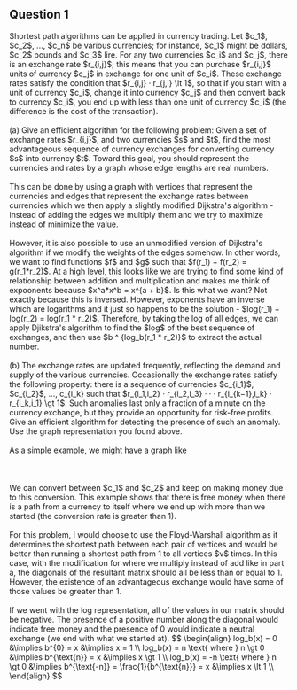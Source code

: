 <!-- markdownlint-disable MD041 -->

## Question 1

<p>
Shortest path algorithms can be applied in currency trading. Let $c_1$, $c_2$,
..., $c_n$ be various currencies; for instance, $c_1$ might be dollars, $c_2$ pounds
and $c_3$ lire. For any two currencies $c_i$ and $c_j$, there is an exchange rate
$r_{i,j}$; this means that you can purchase $r_{i,j}$ units of currency $c_j$ in
exchange for one unit of $c_i$. These exchange rates satisfy the condition that
$r_{i,j} · r_{j,i} \lt 1$, so that if you start with a unit of currency $c_i$, change
it into currency $c_j$ and then convert back to currency $c_i$, you end up with
less than one unit of currency $c_i$ (the difference is the cost of the transaction).
<br />
<br />
(a) Give an efficient algorithm for the following problem: Given a set of exchange
rates $r_{i,j}$, and two currencies $s$ and $t$, find the most advantageous sequence
of currency exchanges for converting currency $s$ into currency $t$. Toward this
goal, you should represent the currencies and rates by a graph whose edge lengths
are real numbers.
<br />
<br />
This can be done by using a graph with vertices that represent the currencies and
edges that represent the exchange rates between currencies which we then apply a
slightly modified Dijkstra's algorithm - instead of adding the edges we multiply
them and we try to maximize instead of minimize the value.
<br />
<br />
However, it is also possible to use an unmodified version of Dijkstra's algorithm
if we modify the weights of the edges somehow. In other words, we want to find functions
$f$ and $g$ such that $f(r_1) + f(r_2) = g(r_1*r_2)$. At a high level, this looks
like we are trying to find some kind of relationship between addition and multiplication
and makes me think of expoonents because $x^a*x^b = x^{a + b}$. Is this what we want?
Not exactly because this is inversed. However, exponents have an inverse which are
logarithms and it just so happens to be the solution - $log(r_1) + log(r_2) =
log(r_1 * r_2)$. Therefore, by taking the log of all edges, we can apply Djikstra's
algorithm to find the $log$ of the best sequence of exchanges, and then use
$b ^ {log_b(r_1 * r_2)}$ to extract the actual number.
<br />
<br />
(b) The exchange rates are updated frequently, reflecting the demand and supply
of the various currencies. Occasionally the exchange rates satisfy the following
property: there is a sequence of currencies $c_{i_1}$, $c_{i_2}$, ..., c_{i_k} such
that $r_{i_1,i_2} · r_{i_2,i_3} · · · r_{i_{k−1},i_k} · r_{i_k,i_1} \gt 1$. Such
anomalies last only a fraction of a minute on the currency exchange, but they provide
an opportunity for risk-free profits. Give an efficient algorithm for detecting
the presence of such an anomaly. Use the graph representation you found above.
<br />
<br />
As a simple example, we might have a graph like
<br />
<br />
<script type="text/tikz">
  \begin{tikzpicture}[nodes={draw, circle, minimum size=0.75cm}, ->]
    \node [] (b) {$c_2$};
    \node [left of = b, node distance = 2in] (a) {$c_1$};
    \draw [->] (a) to [out=30,in=150] node [draw=none, above] {0.5} (b);
    \draw [->] (b) to [out=210,in=-30] node [draw=none, below] {3} (a);
  \end{tikzpicture}
</script>
<br />
<br />
We can convert between $c_1$ and $c_2$ and keep on making money due to this conversion.
This example shows that there is free money when there is a path from a currency
to itself where we end up with more than we started (the conversion rate is greater
than 1).
<br />
<br />
For this problem, I would choose to use the Floyd-Warshall algorithm as it determines
the shortest path between each pair of vertices and would be better than running
a shortest path from 1 to all vertices $v$ times. In this case, with the modification
for where we multiply instead of add like in part a, the diagonals of the resultant
matrix should all be less than or equal to 1. However, the existence of an advantageous
exchange would have some of those values be greater than 1.
<br />
<br />
If we went with the log representation, all of the values in our matrix should be
negative. The presence of a positive number along the diagonal would indicate free
money and the presence of 0 would indicate a neutral exchange (we end with what
we started at).
<!-- markdownlint-disable MD013 -->
$$
\begin{align}
    log_b(x) = 0                         &\implies b^{0} = x                                  &\implies x = 1 \\
    log_b(x) = n \text{ where } n \gt 0  &\implies b^{\text{n}} = x                           &\implies x \gt 1 \\
    log_b(x) = -n \text{ where } n \gt 0 &\implies b^{\text{-n}} = \frac{1}{b^{\text{n}}} = x &\implies x \lt 1 \\
\end{align}
$$
<!-- markdownlint-enable MD013 -->
</p>
